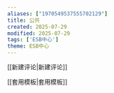 ```yaml
---
aliases: ["1970549537555702129"]
title: 公共
created: 2025-07-29
modified: 2025-07-29
tags: ['ESB中心']
theme: ESB中心
---
```


[[新建评论|新建评论]]

[[套用模板|套用模板]]